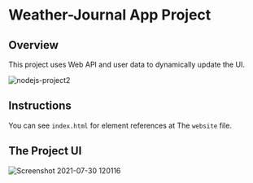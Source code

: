 # Weather-Journal App Project

## Overview
This project uses Web API and user data to dynamically update the UI.

![nodejs-project2](https://user-images.githubusercontent.com/62723180/127638045-aaad893d-ef58-44d2-856b-842fabacc34c.gif)

## Instructions
You can see `index.html` for element references at The `website` file.

## The Project UI
![Screenshot 2021-07-30 120116](https://user-images.githubusercontent.com/62723180/127637634-708b4bb0-2078-495a-95d3-234d5ad67ec2.jpg)

